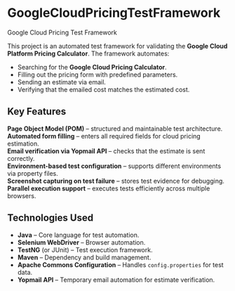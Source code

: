 # GoogleCloudPricingTestFramework
Google Cloud Pricing Test Framework

This project is an automated test framework for validating the **Google Cloud Platform Pricing Calculator**. The framework automates:
- Searching for the **Google Cloud Pricing Calculator**.
- Filling out the pricing form with predefined parameters.
- Sending an estimate via email.
- Verifying that the emailed cost matches the estimated cost.

##  Key Features

 **Page Object Model (POM)** – structured and maintainable test architecture.  
 **Automated form filling** – enters all required fields for cloud pricing estimation.  
 **Email verification via Yopmail API** – checks that the estimate is sent correctly.  
 **Environment-based test configuration** – supports different environments via property files.  
 **Screenshot capturing on test failure** – stores test evidence for debugging.  
 **Parallel execution support** – executes tests efficiently across multiple browsers.

##  Technologies Used

- **Java** – Core language for test automation.
- **Selenium WebDriver** – Browser automation.
- **TestNG** (or JUnit) – Test execution framework.
- **Maven** – Dependency and build management.
- **Apache Commons Configuration** – Handles `config.properties` for test data.
- **Yopmail API** – Temporary email automation for estimate verification.
